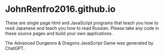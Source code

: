 # JohnRenfro2016.github.io
These are single page html and JavaScript programs that teach you how to read Japanese and teach you how to read Russian. Please take any code in these source pages and build your own applications.

The Advanced Dungeons & Dragons JavaScript Game was generated by ChatGPT.
